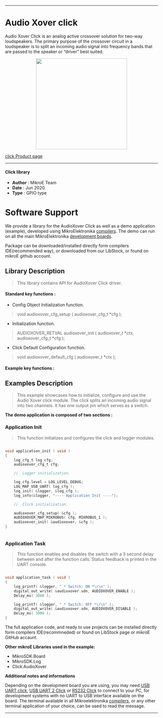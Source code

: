  
---
# Audio Xover click

Audio Xover Click is an analog active crossover solution for two-way loudspeakers. The primary purpose of the crossover circuit in a loudspeaker is to split an incoming audio signal into frequency bands that are passed to the speaker or “driver” best suited.

<p align="center">
  <img src="@{CLICK_IMAGE_LINK}" height=300px>
</p>


[click Product page](https://www.mikroe.com/audio-xover-click)

---


#### Click library 

- **Author**        : MikroE Team
- **Date**          : Jun 2020.
- **Type**          : GPIO type


# Software Support

We provide a library for the AudioXover Click 
as well as a demo application (example), developed using MikroElektronika 
[compilers](http://shop.mikroe.com/compilers). 
The demo can run on all the main MikroElektronika [development boards](http://shop.mikroe.com/development-boards).

Package can be downloaded/installed directly form compilers IDE(recommended way), or downloaded from our LibStock, or found on mikroE github account. 

## Library Description

> This library contains API for AudioXover Click driver.

#### Standard key functions :

- Config Object Initialization function.
> void audioxover_cfg_setup ( audioxover_cfg_t *cfg ); 
 
- Initialization function.
> AUDIOXOVER_RETVAL audioxover_init ( audioxover_t *ctx, audioxover_cfg_t *cfg );

- Click Default Configuration function.
> void audioxover_default_cfg ( audioxover_t *ctx );


#### Example key functions :

## Examples Description

> This example showcases how to initialize, configure and use the Audio Xover click module. The
  click splits an incoming audio signal into two channels. It has one output pin which serves as
  a switch. 

**The demo application is composed of two sections :**

### Application Init 

> This function initializes and configures the click and logger modules. 

```c

void application_init ( void )
{
    log_cfg_t log_cfg;
    audioxover_cfg_t cfg;

    //  Logger initialization.

    log_cfg.level = LOG_LEVEL_DEBUG;
    LOG_MAP_USB_UART( log_cfg );
    log_init( &logger, &log_cfg );
    log_info(&logger, "---- Application Init ----");

    //  Click initialization.

    audioxover_cfg_setup( &cfg );
    AUDIOXOVER_MAP_MIKROBUS( cfg, MIKROBUS_1 );
    audioxover_init( &audioxover, &cfg );
}
  
```

### Application Task

> This function enables and disables the switch with a 3 second delay between and after the 
  function calls. Status feedback is printed in the UART console. 

```c

void application_task ( void )
{
    log_printf( &logger, " * Switch: ON *\r\n" );
    digital_out_write( &audioxover.sdn, AUDIOXOVER_ENABLE );
    Delay_ms( 3000 );

    log_printf( &logger, " * Switch: OFF *\r\n" );
    digital_out_write( &audioxover.sdn, AUDIOXOVER_DISABLE );
    Delay_ms( 3000 );
}  

```

The full application code, and ready to use projects can be  installed directly form compilers IDE(recommneded) or found on LibStock page or mikroE GitHub accaunt.

**Other mikroE Libraries used in the example:** 

- MikroSDK.Board
- MikroSDK.Log
- Click.AudioXover

**Additional notes and informations**

Depending on the development board you are using, you may need 
[USB UART click](http://shop.mikroe.com/usb-uart-click), 
[USB UART 2 Click](http://shop.mikroe.com/usb-uart-2-click) or 
[RS232 Click](http://shop.mikroe.com/rs232-click) to connect to your PC, for 
development systems with no UART to USB interface available on the board. The 
terminal available in all Mikroelektronika 
[compilers](http://shop.mikroe.com/compilers), or any other terminal application 
of your choice, can be used to read the message.



---
